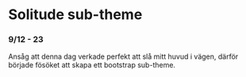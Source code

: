 # Solitude sub-theme

### 9/12 - 23

Ansåg att denna dag verkade perfekt att slå mitt huvud i vägen, därför började fösöket att skapa ett bootstrap sub-theme.
